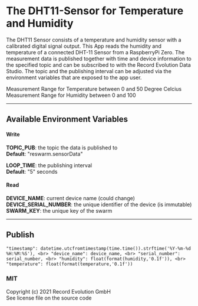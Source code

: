 # The DHT11-Sensor for Temperature and Humidity
The DHT11 Sensor consists of a temperature and humidity sensor with a calibrated digital signal output. This App reads the humidity and temperature of a connected DHT-11 Sensor from a RaspberryPi Zero. The measurement data is published together with time and device information to the specified topic and can be subscribed to with the Record Evolution Data Studio. The topic and the publishing interval can be adjusted via the environment variables that are exposed to the app user.

Measurement Range for Temperature between 0 and 50 Degree Celcius <br>
Measurement Range for Humidity between 0 and 100

-------------------------------------------------------------------------------------------

## Available Environment Variables

#### Write
**TOPIC_PUB**: the topic the data is published to <br>
**Default**: "reswarm.sensorData"

**LOOP_TIME**: the publishing interval <br>
**Default**: "5" seconds

#### Read
**DEVICE_NAME**: current device name (could change) <br>
**DEVICE_SERIAL_NUMBER**: the unique identifier of the device (is immutable) <br>
**SWARM_KEY**: the unique key of the swarm

-------------------------------------------------------------------------------------------

## Publish 
`"timestamp": datetime.utcfromtimestamp(time.time()).strftime('%Y-%m-%d %H:%M:%S'), <br>
"device_name": device_name, <br>
"serial_number": serial_number, <br>
"humidity": float(format(humidity,'0.1f')), <br>
"temperature": float(format(temperature,'0.1f'))`

### MIT
Copyright (c) 2021 Record Evolution GmbH <br>
See license file on the source code